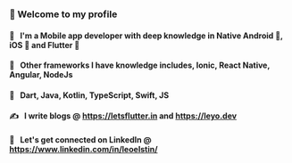 ###  📱 Welcome to my profile 
#### 😬 &nbsp; I'm a Mobile app developer with deep knowledge in Native Android 📱, iOS  and Flutter 💙
#### 🙊 &nbsp; Other frameworks I have knowledge includes, Ionic, React Native, Angular, NodeJs
#### 🙇 &nbsp; Dart, Java, Kotlin, TypeScript, Swift, JS
#### ✍️  &nbsp; I write blogs @ https://letsflutter.in and https://leyo.dev
#### 📕 &nbsp; Let's get connected on LinkedIn @ https://www.linkedin.com/in/leoelstin/
